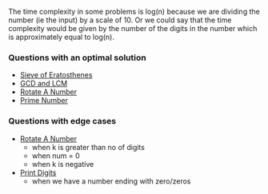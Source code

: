 The time complexity in some problems is log(n) because we are dividing the number (ie the input) by a scale of 10. Or we could say that the time complexity would be given by the number of the digits in the number which is approximately equal to log(n).

### Questions with an optimal solution
- [Sieve of Eratosthenes](https://github.com/RohitDhatrak/DS-Algo/blob/main/BasicProblems/SieveOfEratosthenes.java)
- [GCD and LCM](https://github.com/RohitDhatrak/DS-Algo/blob/main/BasicProblems/Gcd&Lcm.java)
- [Rotate A Number](https://github.com/RohitDhatrak/DS-Algo/blob/main/BasicProblems/RotateANumber.java)
- [Prime Number](https://github.com/RohitDhatrak/DS-Algo/blob/main/BasicProblems/PrimeNo.java)

### Questions with edge cases
- [Rotate A Number](https://github.com/RohitDhatrak/DS-Algo/blob/main/BasicProblems/RotateANumber.java)
  - when k is greater than no of digits
  - when num = 0
  - when k is negative
- [Print Digits](https://github.com/RohitDhatrak/DS-Algo/blob/main/BasicProblems/PrintDigits.java)
  - when we have a number ending with zero/zeros
